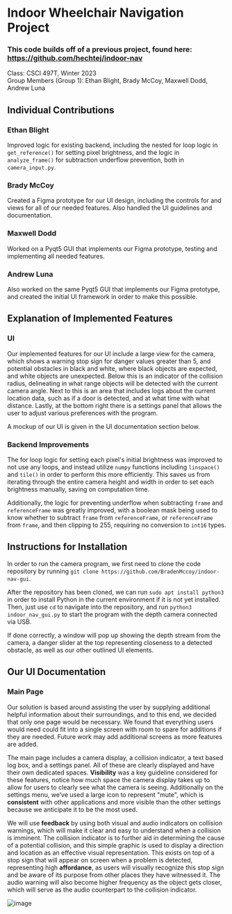 # Indoor Wheelchair Navigation Project
### This code builds off of a previous project, found here: https://github.com/hechtej/indoor-nav

Class: CSCI 497T, Winter 2023\
Group Members (Group 1): Ethan Blight, Brady McCoy, Maxwell Dodd, Andrew Luna

## Individual Contributions

### Ethan Blight
Improved logic for existing backend, including the nested for loop logic in `get_reference()` for setting pixel brightness, and the logic in `analyze_frame()` for subtraction underflow prevention, both in `camera_input.py`.
### Brady McCoy
Created a Figma prototype for our UI design, including the controls for and views for all of our needed features. Also handled the UI guidelines and documentation.
### Maxwell Dodd
Worked on a Pyqt5 GUI that implements our Figma prototype, testing and implementing all needed features.
### Andrew Luna
Also worked on the same Pyqt5 GUI that implements our Figma prototype, and created the initial UI framework in order to make this possible.

## Explanation of Implemented Features

### UI
Our implemented features for our UI include a large view for the camera, which shows a warning stop sign for danger values greater than 5, and potential obstacles in black and white, where black objects are expected, and white objects are unexpected. Below this is an indicator of the collision radius, delineating in what range objects will be detected with the current camera angle. Next to this is an area that includes logs about the current location data, such as if a door is detected, and at what time with what distance. Lastly, at the bottom right there is a settings panel that allows the user to adjust various preferences with the program.

A mockup of our UI is given in the UI documentation section below.

### Backend Improvements
The for loop logic for setting each pixel's initial brightness was improved to not use any loops, and instead utilize `numpy` functions including `linspace()` and `tile()` in order to perform this more efficiently. This saves us from iterating through the entire camera height and width in order to set each brightness manually, saving on computation time.

Additionally, the logic for preventing underflow when subtracting `frame` and `referenceFrame` was greatly improved, with a boolean mask being used to know whether to subtract `frame` from `referenceFrame`, or `referenceFrame` from `frame`, and then clipping to 255, requiring no conversion to `int16` types.

## Instructions for Installation
In order to run the camera program, we first need to clone the code repository by running `git clone https://github.com/BradenMccoy/indoor-nav-gui`.

After the repository has been cloned, we can run `sudo apt install python3` in order to install Python in the current environment if it is not yet installed. Then, just use `cd` to navigate into the repository, and run `python3 indoor_nav_gui.py` to start the program with the depth camera connected via USB.

If done correctly, a window will pop up showing the depth stream from the camera, a danger slider at the top representing closeness to a detected obstacle, as well as our other outlined UI elements.

## Our UI Documentation

### Main Page

Our solution is based around assisting the user by supplying additional helpful information about their surroundings, and to this end, we decided that only one page would be necessary. We found that everything users would need could fit into a single screen with room to spare for additions if they are needed. Future work may add additional screens as more features are added.

The main page includes a camera display, a collision indicator, a text based log box, and a settings panel. All of these are clearly displayed and have their own dedicated spaces. **Visibility** was a key guideline considered for these features, notice how much space the camera display takes up to allow for users to clearly see what the camera is seeing. Additionally on the settings menu, we’ve used a large icon to represent "mute", which is **consistent** with other applications and more visible than the other settings because we anticipate it to be the most used.

We will use **feedback** by using both visual and audio indicators on collision warnings, which will make it clear and easy to understand when a collision is imminent. The collision indicator is to further aid in determining the cause of a potential collision, and this simple graphic is used to display a direction and location as an effective visual representation. This exists on top of a stop sign that will appear on screen when a problem is detected, representing high **affordance**, as users will visually recognize this stop sign and be aware of its purpose from other places they have witnessed it. The audio warning will also become higher frequency as the object gets closer, which will serve as the audio counterpart to the collision indicator.

![image](https://user-images.githubusercontent.com/13970556/219263404-354d13b7-30e5-42de-9ccc-30ce7ede7acd.png)

